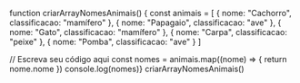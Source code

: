 function criarArrayNomesAnimais() {
  const animais = [
    { nome: "Cachorro", classificacao: "mamífero" },
    { nome: "Papagaio", classificacao: "ave" },
    { nome: "Gato", classificacao: "mamífero" },
    { nome: "Carpa", classificacao: "peixe" },
    { nome: "Pomba", classificacao: "ave" }
  ]


// Escreva seu código aqui
const nomes = animais.map((nome) => {
return nome.nome
})
console.log(nomes)}
criarArrayNomesAnimais()